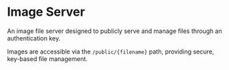 # Image Server

An image file server designed to publicly serve and manage files through an authentication key.

Images are accessible via the `/public/{filename}` path, providing secure, key-based file management.
